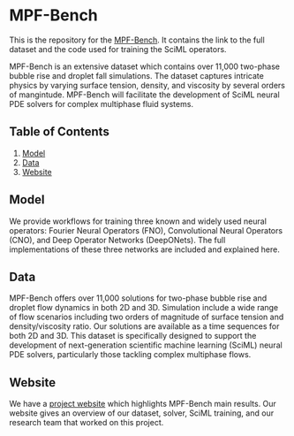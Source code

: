 # MPF-Bench 


This is the repository for the [MPF-Bench](https://baskargroup.github.io/mpf-bench). It contains the link to the full dataset and the code used for training the SciML operators. 

MPF-Bench is an extensive dataset which contains over 11,000 two-phase bubble rise and droplet fall simulations. The dataset captures intricate physics by varying surface tension, density, and viscosity by several orders of mangintude. MPF-Bench will facilitate the development of SciML neural PDE solvers for complex multiphase fluid systems.

## Table of Contents

1. [Model](#model)
2. [Data](#data)
3. [Website](#website)

## Model

We provide workflows for training three known and widely used neural operators: Fourier Neural Operators (FNO), Convolutional Neural Operators (CNO), and Deep Operator Networks (DeepONets). The full implementations of these three networks are included and explained here.

## Data

MPF-Bench offers over 11,000 solutions for two-phase bubble rise and droplet flow dynamics in both 2D and 3D. Simulation include a wide range of flow scenarios including two orders of magnitude of surface tension and density/viscosity ratio. Our solutions are available as a time sequences for both 2D and 3D. This dataset is specifically designed to support the development of next-generation scientific machine learning (SciML) neural PDE solvers, particularly those tackling complex multiphase flows.


<h2 id="paper">Website</h2>

We have a [project website](https://baskargroup.github.io/mpf-bench) which highlights MPF-Bench main results. Our website gives an overview of our dataset, solver, SciML training, and our research team that worked on this project.

